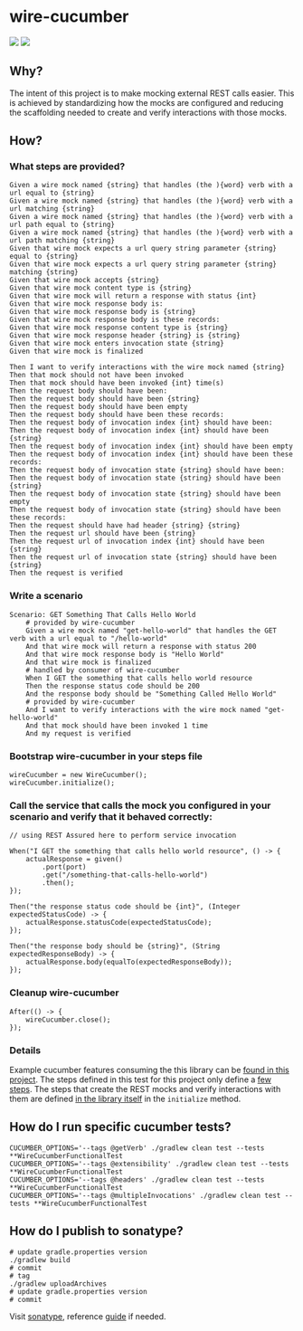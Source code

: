 # wire-cucumber

[<img src="https://github.com/podnov/wire-cucumber/workflows/java-ci/badge.svg">](https://github.com/podnov/wire-cucumber/actions?query=workflow%3A%22java-ci%22) [<img src="https://codecov.io/gh/podnov/wire-cucumber/branch/master/graph/badge.svg">](https://codecov.io/gh/podnov/wire-cucumber/branch/master)

## Why?
The intent of this project is to make mocking external REST calls easier. This is achieved by standardizing how the mocks are configured and reducing the scaffolding needed to create and verify interactions with those mocks.

## How?
### What steps are provided?
```
Given a wire mock named {string} that handles (the ){word} verb with a url equal to {string}
Given a wire mock named {string} that handles (the ){word} verb with a url matching {string}
Given a wire mock named {string} that handles (the ){word} verb with a url path equal to {string}
Given a wire mock named {string} that handles (the ){word} verb with a url path matching {string}
Given that wire mock expects a url query string parameter {string} equal to {string}
Given that wire mock expects a url query string parameter {string} matching {string}
Given that wire mock accepts {string}
Given that wire mock content type is {string}
Given that wire mock will return a response with status {int}
Given that wire mock response body is:
Given that wire mock response body is {string}
Given that wire mock response body is these records:
Given that wire mock response content type is {string}
Given that wire mock response header {string} is {string}
Given that wire mock enters invocation state {string}
Given that wire mock is finalized

Then I want to verify interactions with the wire mock named {string}
Then that mock should not have been invoked
Then that mock should have been invoked {int} time(s)
Then the request body should have been:
Then the request body should have been {string}
Then the request body should have been empty
Then the request body should have been these records:
Then the request body of invocation index {int} should have been:
Then the request body of invocation index {int} should have been {string}
Then the request body of invocation index {int} should have been empty
Then the request body of invocation index {int} should have been these records:
Then the request body of invocation state {string} should have been:
Then the request body of invocation state {string} should have been {string}
Then the request body of invocation state {string} should have been empty
Then the request body of invocation state {string} should have been these records:
Then the request should have had header {string} {string}
Then the request url should have been {string}
Then the request url of invocation index {int} should have been {string}
Then the request url of invocation state {string} should have been {string}
Then the request is verified
```

### Write a scenario
```
Scenario: GET Something That Calls Hello World
	# provided by wire-cucumber
	Given a wire mock named "get-hello-world" that handles the GET verb with a url equal to "/hello-world"
	And that wire mock will return a response with status 200
	And that wire mock response body is "Hello World"
	And that wire mock is finalized
	# handled by consumer of wire-cucumber
	When I GET the something that calls hello world resource
	Then the response status code should be 200
	And the response body should be "Something Called Hello World"
	# provided by wire-cucumber
	And I want to verify interactions with the wire mock named "get-hello-world"
	And that mock should have been invoked 1 time
	And my request is verified
```

### Bootstrap wire-cucumber in your steps file
```
wireCucumber = new WireCucumber();
wireCucumber.initialize();
```

### Call the service that calls the mock you configured in your scenario and verify that it behaved correctly:
```
// using REST Assured here to perform service invocation

When("I GET the something that calls hello world resource", () -> {
	actualResponse = given()
		.port(port)
		.get("/something-that-calls-hello-world")
		.then();
});

Then("the response status code should be {int}", (Integer expectedStatusCode) -> {
	actualResponse.statusCode(expectedStatusCode);
});

Then("the response body should be {string}", (String expectedResponseBody) -> {
	actualResponse.body(equalTo(expectedResponseBody));
});
```

### Cleanup wire-cucumber
```
After(() -> {
	wireCucumber.close();
});
```

### Details
Example cucumber features consuming the this library can be [found in this project](src/test/resources/com/evanzeimet/wirecucumber/). The steps defined in this test for this project only define a [few steps](src/test/java/com/evanzeimet/wirecucumber/WireCucumberFunctionalTest.java). The steps that create the REST mocks and verify interactions with them are defined [in the library itself](src/main/java/com/evanzeimet/wirecucumber/WireCucumberSteps.java) in the `initialize` method.

## How do I run specific cucumber tests?
```
CUCUMBER_OPTIONS='--tags @getVerb' ./gradlew clean test --tests **WireCucumberFunctionalTest
CUCUMBER_OPTIONS='--tags @extensibility' ./gradlew clean test --tests **WireCucumberFunctionalTest
CUCUMBER_OPTIONS='--tags @headers' ./gradlew clean test --tests **WireCucumberFunctionalTest
CUCUMBER_OPTIONS='--tags @multipleInvocations' ./gradlew clean test --tests **WireCucumberFunctionalTest
```

## How do I publish to sonatype?
```
# update gradle.properties version
./gradlew build
# commit
# tag
./gradlew uploadArchives
# update gradle.properties version
# commit
```
Visit [sonatype](https://oss.sonatype.org/#stagingRepositories), reference [guide](https://www.albertgao.xyz/2018/01/18/how-to-publish-artifact-to-maven-central-via-gradle/) if needed. 
